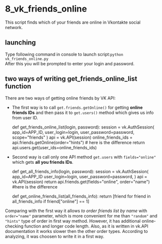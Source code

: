 # 8_vk_friends_online
This script finds which of your friends are online in Vkontakte social network.
## launching
Type following command in console to launch script:`python vk_friends_online.py`  
After this you will be prompted to enter your login and password.
## two ways of writing get_friends_online_list function
There are two ways of getting online friends by VK API:    
- The first way is to call `get.friends.getOnline()` for getting **online friends IDs** and then pass it to `get.users()` method which gives us info from user ID.    

    def get_friends_online_list(login, password):
        session = vk.AuthSession(
            app_id=APP_ID,
            user_login=login,
            user_password=password,
            scope="friends"
        )
        api = vk.API(session)
        online_friends_ids = api.friends.getOnline(order="hints") # here is the difference
        return api.users.get(user_ids=online_friends_ids)     

- Second way is call only one API method `get.users` with `fields="online"` which gets **all you friends IDs**. 

    def get_all_friends_info(login, password):
        session = vk.AuthSession(
            app_id=APP_ID
            user_login=login,
            user_password=password,
        )
        api = vk.API(session)
        return api.friends.get(fields="online", order="name")  #here is the difference
    
    
    def get_online_friends_list(all_friends_info):
        return [friend for friend in all_friends_info if friend["online"] == 1]

Comparing with the first way it allows *to order friends list by name* with `order="name"` parameter, which is more convenient for me than  `"random"` and `"hints"` type of order in first way method.  However, it has additional online-checking function and longer code length. Also, as it is written in vk.API documentation it works slower then the other order types. According to analyzing, it was choosen to write it in a first way.
